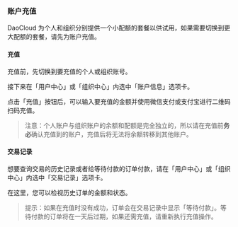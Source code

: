 ### 账户充值

DaoCloud 为个人和组织分别提供一个小配额的套餐以供试用，如果需要切换到更大配额的套餐，请先为账户充值。

#### 充值

充值前，先切换到要充值的个人或组织账号。

接下来在「用户中心」或「组织中心」内选中「账户信息」选项卡。

点击「充值」按钮后，可以输入要充值的金额并使用微信支付或支付宝进行二维码扫码充值。

> 注意：个人账户与组织账户的余额和配额是完全独立的，所以请在充值前**务必**确认充值到的账户，充值后将无法将余额转移到其他账户。

#### 交易记录

想要查询交易的历史记录或者给等待付款的订单付款，请在「用户中心」或「组织中心」内选中「交易记录」选项卡。

在这里，您可以检视历史订单的金额和状态。

> 提示：如果在充值时没有成功，订单会在交易记录中显示「等待付款」。等待付款的订单将在一天后过期，如果还需充值，请重新执行充值操作。
